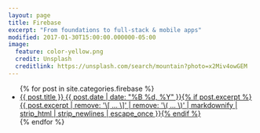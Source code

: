 ```yaml
---
layout: page
title: Firebase
excerpt: "From foundations to full-stack & mobile apps"
modified: 2017-01-30T15:00:00.000000-05:00
image:
  feature: color-yellow.png
  credit: Unsplash
  creditlink: https://unsplash.com/search/mountain?photo=x2Miv4owGEM
---
```



<ul class="post-list">
{% for post in site.categories.firebase %} 
  <li><article><a href="{{ site.url }}{{ post.url }}">{{ post.title }} <span class="entry-date"><time datetime="{{ post.date | date_to_xmlschema }}">{{ post.date | date: "%B %d, %Y" }}</time></span>{% if post.excerpt %} <span class="excerpt">{{ post.excerpt | remove: '\[ ... \]' | remove: '\( ... \)' | markdownify | strip_html | strip_newlines | escape_once }}</span>{% endif %}</a></article></li>
{% endfor %}
</ul>
